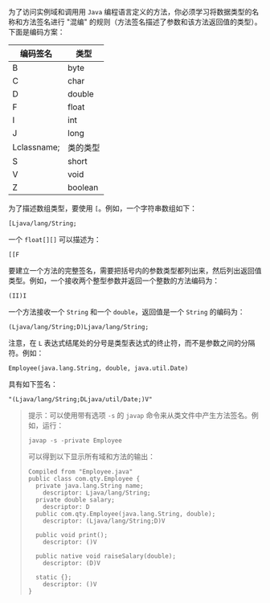 为了访问实例域和调用用 `Java` 编程语言定义的方法，你必须学习将数据类型的名称和方法签名进行 "混编" 的规则（方法签名描述了参数和该方法返回值的类型）。下面是编码方案：

| 编码签名    | 类型     |
| ----------- | -------- |
| B           | byte     |
| C           | char     |
| D           | double   |
| F           | float    |
| I           | int      |
| J           | long     |
| Lclassname; | 类的类型 |
| S           | short    |
| V           | void     |
| Z           | boolean  |

为了描述数组类型，要使用 `[`。例如，一个字符串数组如下：

```
[Ljava/lang/String;
```

一个 `float[][]` 可以描述为：

```
[[F
```

要建立一个方法的完整签名，需要把括号内的参数类型都列出来，然后列出返回值类型。例如，一个接收两个整型参数并返回一个整数的方法编码为：

```
(II)I
```

一个方法接收一个 `String` 和一个 `double`，返回值是一个 `String` 的编码为：

```
(Ljava/lang/String;D)Ljava/lang/String;
```

注意，在 `L` 表达式结尾处的分号是类型表达式的终止符，而不是参数之间的分隔符。例如：

```
Employee(java.lang.String, double, java.util.Date)
```

具有如下签名：

```
"(Ljava/lang/String;DLjava/util/Date;)V"
```

> 提示：可以使用带有选项 `-s` 的 `javap` 命令来从类文件中产生方法签名。例如，运行：
>
> ```shell
> javap -s -private Employee
> ```
>
> 可以得到以下显示所有域和方法的输出：
>
> ```shell
> Compiled from "Employee.java"
> public class com.qty.Employee {
>   private java.lang.String name;
>     descriptor: Ljava/lang/String;
>   private double salary;
>     descriptor: D
>   public com.qty.Employee(java.lang.String, double);
>     descriptor: (Ljava/lang/String;D)V
> 
>   public void print();
>     descriptor: ()V
> 
>   public native void raiseSalary(double);
>     descriptor: (D)V
> 
>   static {};
>     descriptor: ()V
> }
> ```
>
> 
>
> 